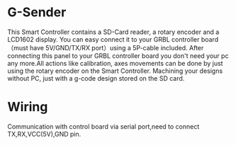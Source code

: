 # G-Sender
This Smart Controller contains a SD-Card reader, a rotary encoder and a LCD1602 display. You can easy connect it to your GRBL controller board（must have  5V/GND/TX/RX port）using a 5P-cable included.   After connecting this panel to your GRBL controller board you don't need your pc any more.All actions like calibration, axes movements can be done by just using the rotary encoder on the Smart Controller. Machining your designs without PC, just with a g-code design stored on the SD card.

# Wiring
Communication with control board via serial port,need to connect TX,RX,VCC(5V),GND pin.
